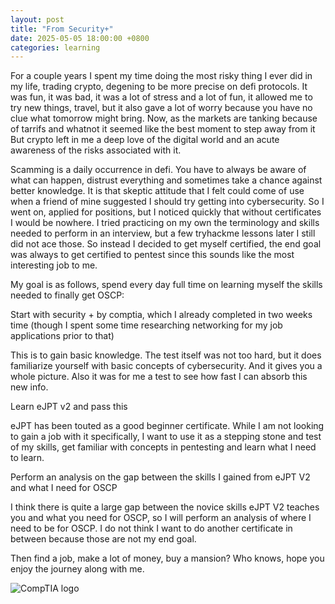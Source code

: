 ```yaml
---
layout: post
title: "From Security+"
date: 2025-05-05 18:00:00 +0800
categories: learning
---
```


For a couple years I spent my time doing the most risky thing I ever did in my life, trading crypto, degening to be more precise on defi protocols. It was fun, it was bad, it was a lot of stress and a lot of fun, it allowed me to try new things, travel, but it also gave a lot of worry because you have no clue what tomorrow might bring. Now, as the markets are tanking because of tarrifs and whatnot it seemed like the best moment to step away from it But crypto left in me a deep love of the digital world and an acute awareness of the risks associated with it.

Scamming is a daily occurrence in defi. You have to always be aware of what can happen, distrust everything and sometimes take a chance against better knowledge. It is that skeptic attitude that I felt could come of use when a friend of mine suggested I should try getting into cybersecurity. So I went on, applied for positions, but I noticed quickly that without certificates I would be nowhere. I tried practicing on my own the terminology and skills needed to perform in an interview, but a few tryhackme lessons later I still did not ace those. So instead I decided to get myself certified, the end goal was always to get certified to pentest since this sounds like the most interesting job to me.

My goal is as follows, spend every day full time on learning myself the skills needed to finally get OSCP:

Start with security + by comptia, which I already completed in two weeks time (though I spent some time researching networking for my job applications prior to that)

This is to gain basic knowledge. The test itself was not too hard, but it does familiarize yourself with basic concepts of cybersecurity. And it gives you a whole picture. Also it was for me a test to see how fast I can absorb this new info.

Learn eJPT v2 and pass this

eJPT has been touted as a good beginner certificate. While I am not looking to gain a job with it specifically, I want to use it as a stepping stone and test of my skills, get familiar with concepts in pentesting and learn what I need to learn.

Perform an analysis on the gap between the skills I gained from eJPT V2 and what I need for OSCP

I think there is quite a large gap between the novice skills eJPT V2 teaches you and what you need for OSCP, so I will perform an analysis of where I need to be for OSCP. I do not think I want to do another certificate in between because those are not my end goal.

Then find a job, make a lot of money, buy a mansion? Who knows, hope you enjoy the journey along with me.

![CompTIA logo](https://infocerts.com/wp-content/uploads/2023/04/CompTIA_security-plus-logoSITE.jpg)

